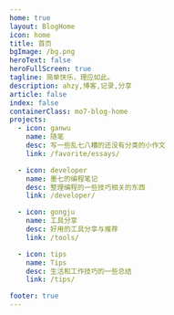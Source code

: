 ```yaml
---
home: true
layout: BlogHome
icon: home
title: 首页
bgImage: /bg.png
heroText: false
heroFullScreen: true
tagline: 简单快乐，理应如此。
description: ahzy,博客,记录,分享
article: false
index: false
containerClass: mo7-blog-home
projects:
  - icon: ganwu
    name: 随笔
    desc: 写一些乱七八糟的还没有分类的小作文
    link: /favorite/essays/

  - icon: developer
    name: 墨七的编程笔记
    desc: 整理编程的一些技巧相关的东西
    link: /developer/

  - icon: gongju
    name: 工具分享
    desc: 好用的工具分享与推荐
    link: /tools/

  - icon: tips
    name: Tips
    desc: 生活和工作技巧的一些总结
    link: /tips/

footer: true
---
```

